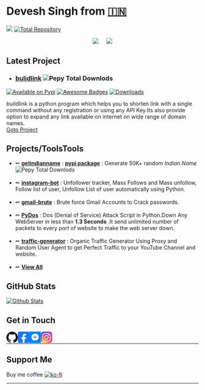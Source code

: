 # Devesh Singh from [🇮🇳](https://en.m.wikipedia.org/wiki/India)

![](https://komarev.com/ghpvc/?username=techux&style=flat-square&color=blueviolet&label=Profile+Views)
[![Total Repository](https://img.shields.io/badge/Repos-19-brightgreen)](https://github.com/techux?tab=repositories)

<p align="center"><a href="https://github.com/techux">
<img height="165" src="https://github-readme-stats.vercel.app/api?username=techux&show_icons=true&include_all_commits=true&theme=react&cache_seconds=30&hide_border=true" /></a>
&nbsp;&nbsp;&nbsp;
<a href="https://github.com/techux"><img src="https://github-readme-stats.vercel.app/api/top-langs/?username=techux&layout=compact&theme=react&hide_border=true" />
</a></p>
<!-- I am student and continue my study along with programming.
I am from India and wants to become a Software Engineer. -->

<!--
### Statistics
[![Created at](https://badges.pufler.dev/created/techux/techux)](https://github.com/techux/)
[![Updated on ](https://badges.pufler.dev/updated/techux/techux)](https://github.com/techux/)
-->

<!-- 
### Languages
- Master in Language
  - HTML
  - MySQL
  - PHP
- Currently learning
  - Python
  - C/C++
    -->
    
## Latest Project
- ### **[bulidlink](https://github.com/TechUX/buildlink)**  ![Pepy Total Downlods](https://img.shields.io/pepy/dt/buildlink)

[![Available on Pypi](https://img.shields.io/badge/Available%20on%20-Pypi-brightgreen.svg?style=flat-square)](https://pypi.org/project/buildlink/)
[![Awesome Badges](https://img.shields.io/badge/Pypi-Install-brightgreen?logo=pypi)](https://pypi.org/project/buildlink/)
[![Downloads](https://static.pepy.tech/personalized-badge/buildlink?period=total&units=international_system&left_color=grey&right_color=blue&left_text=Total%20pypi.org%20Downloads)](https://pepy.tech/project/buildlink)

buildlink is a python program which helps you to shorten link with a single command without any registration or using any API Key.Its also provide option to expand any link available on internet on wide range of domain names.
<br>[Goto Project](https://github.com/TechUX/buildlink)


## Projects/ToolsTools
- ✏ **[getindianname](https://github.com/devesh7272/getindianname)** : **[pypi package](https://pypi.org/project/getindianname)** : Generate 50K+ random *Indian Name* ![Pepy Total Downlods](https://img.shields.io/pepy/dt/getindianname)
 <br><br> 
- ✏ **[instagram-bot](https://github.com/devesh7272/instagram_bot)** : Unfollower tracker, Mass Follows and Mass unfollow, Follow list of user, Unfollow List of user automatically using Python.<br><br>
- ✏ **[gmail-brute](https://github.com/devesh7272/gmail-brute)** : Brute force Gmail Accounts to Crack passwords.<br><br>
- ✏ **[PyDos](https://github.com/devesh7272/pyDos)** : Dos (Denial of Service) Attack Script in Python.Down Any WebServer in less than **1.3 Seconds** .It send unlimited number of packets to every port of website to make the web server down.<br><br>
- ✏ **[traffic-generator](https://github.com/devesh7272/traffic-generator)** : Organic Traffic Generator Using Proxy and Random User Agent to get Perfect Traffic to your YouTube Channel and website.<br><br>
- ✏ **[View All](https://github.com/techux?tab=repositories)**
## GitHub Stats
[![Github Stats](https://github-profile-trophy.vercel.app/?username=techux&theme=dracula&no-frame=true)](https://github.com/techux)
## Get in Touch
<a href="https://github.com/techux"><img align="left" title="Github" alt="Github" width="30px" src="img/github.png" /></a>
<a href="https://fb.com/devesh790"><img align="left" title="Facebook" alt="Facebook" width="30px" src="img/facebook.png" /></a>
<a href="https://m.me/devesh790"><img align="left" title="Messenger" alt="Messenger" width="30px" src="img/messenger.png" /></a>
<a href="https://www.instagram.com/devesh92744"><img align="left" title="Instagram" alt="Instagram" width="30px" src="img/instagram.png" /></a><br>
_________________
## Support Me
Buy me coffee
[![ko-fi](https://www.ko-fi.com/img/githubbutton_sm.svg)](https://ko-fi.com/Y8Y028S3X)
_________________
<!--
**devesh7272/devesh7272** is a ✨ _special_ ✨ repository because its `README.md` (this file) appears on your GitHub profile.

Here are some ideas to get you started:

- 🔭 I’m currently working on ...
- 🌱 I’m currently learning ...
- 👯 I’m looking to collaborate on ...
- 🤔 I’m looking for help with ...
- 💬 Ask me about ...
- 📫 How to reach me: ...
- 😄 Pronouns: ...
- ⚡ Fun fact: ...
-->
